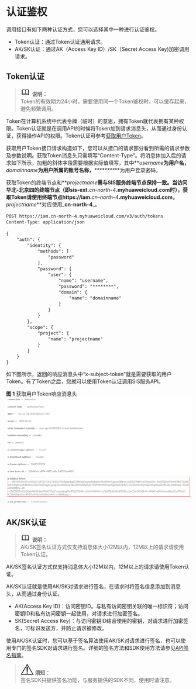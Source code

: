 # 认证鉴权<a name="sis_03_0058"></a>

调用接口有如下两种认证方式，您可以选择其中一种进行认证鉴权。

-   Token认证：通过Token认证通用请求。
-   AK/SK认证：通过AK（Access Key ID）/SK（Secret Access Key\)加密调用请求。

## Token认证<a name="zh-cn_topic_0171541473_zh-cn_topic_0171174230_zh-cn_topic_0170917208_section34951335121613"></a>

>![](public_sys-resources/icon-note.gif) **说明：**   
>Token的有效期为24小时，需要使用同一个Token鉴权时，可以缓存起来，避免频繁调用。  

Token在计算机系统中代表令牌（临时）的意思，拥有Token就代表拥有某种权限。Token认证就是在调用API的时候将Token加到请求消息头，从而通过身份认证，获得操作API的权限。Token认证可参考[获取用户Token](https://support.huaweicloud.com/api-iam/zh-cn_topic_0057845583.html)。

获取用户Token接口请求构造如下，您可以从接口的请求部分看到所需的请求参数及参数说明。获取Token消息头只需填写“Content-Type”。将消息体加入后的请求如下所示，加粗的斜体字段需要根据实际值填写，其中**_username_**为用户名，**_domainname_**为用户所属的账号名称，**_\*\*\*\*\*\*\*\*_**为用户登录密码。

获取Token的终端节点和**_projectname_**需与SIS服务终端节点保持一致。当访问华北-北京四的终端节点（即sis-ext.**_cn-north-4_**.myhuaweicloud.com时），获取Token请使用终端节点https://iam.**_cn-north-4_**.myhuaweicloud.com，**_projectname_**对应使用_**cn-north-4**_。

```
POST https://iam.cn-north-4.myhuaweicloud.com/v3/auth/tokens
Content-Type: application/json 
 
{ 
    "auth": { 
        "identity": { 
            "methods": [ 
                "password" 
            ], 
            "password": { 
                "user": { 
                    "name": "username", 
                    "password": "********", 
                    "domain": { 
                        "name": "domainname" 
                    } 
                } 
            } 
        }, 
        "scope": { 
            "project": { 
                "name": "projectname" 
            } 
        } 
    } 
}
```

如下图所示，返回的响应消息头中“x-subject-token”就是需要获取的用户Token。有了Token之后，您就可以使用Token认证调用SIS服务API。

**图 1**  获取用户Token响应消息头<a name="fig6621092501"></a>  
![](figures/获取用户Token响应消息头.png "获取用户Token响应消息头")

## AK/SK认证<a name="zh-cn_topic_0171541473_zh-cn_topic_0171174230_zh-cn_topic_0170917208_section5605322191914"></a>

>![](public_sys-resources/icon-note.gif) **说明：**   
>AK/SK签名认证方式仅支持消息体大小12M以内，12M以上的请求请使用Token认证。  

AK/SK签名认证方式仅支持消息体大小12M以内，12M以上的请求请使用Token认证。

AK/SK认证就是使用AK/SK对请求进行签名，在请求时将签名信息添加到消息头，从而通过身份认证。

-   AK\(Access Key ID\)：访问密钥ID。与私有访问密钥关联的唯一标识符；访问密钥ID和私有访问密钥一起使用，对请求进行加密签名。
-   SK\(Secret Access Key\)：与访问密钥ID结合使用的密钥，对请求进行加密签名，可标识发送方，并防止请求被修改。

使用AK/SK认证时，您可以基于签名算法使用AK/SK对请求进行签名，也可以使用专门的签名SDK对请求进行签名。详细的签名方法和SDK使用方法请参见[API签名指南](https://support.huaweicloud.com/devg-apisign/api-sign-provide.html)。

>![](public_sys-resources/icon-notice.gif) **须知：**   
>签名SDK只提供签名功能，与服务提供的SDK不同，使用时请注意。  

